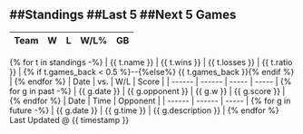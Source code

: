 ##Standings
##Last 5
##Next 5 Games
------------

| Team | W | L | W/L% | GB |
| ------ | ------ | ----- | ----- | ----- |
{% for t in standings -%}
| {{ t.name }} | {{ t.wins }} | {{ t.losses }} | {{ t.ratio }} | {% if t.games_back < 0.5 %}--{%else%} {{ t.games_back }}{% endif %} |
{% endfor %}
| Date | vs. | W/L | Score |
| ------ | ------ | ----- | ----- |
{% for g in past -%}
| {{ g.date }} | {{ g.opponent }} | {{ g.w }} | {{ g.score }} |
{% endfor %}
| Date | Time | Opponent |
| ------ | ------ | ----- |
{% for g in future -%}
| {{ g.date }} | {{ g.time }} | {{ g.description }} |
{% endfor %}
Last Updated @ {{ timestamp }}
